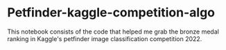 # Petfinder-kaggle-competition-algo
This notebook consists of the code that helped me grab the bronze medal ranking in Kaggle's petfinder image classification competition 2022.
